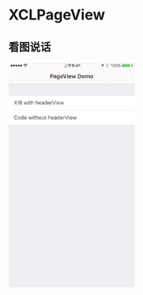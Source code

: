 # XCLPageView

## 看图说话

![image](https://github.com/shitong/XCLPageView/blob/master/Screenshots/Screenshots0.gif) 
